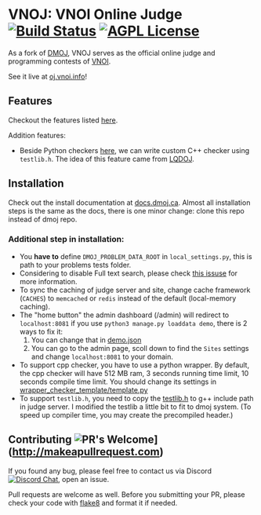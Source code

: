 # VNOJ: VNOI Online Judge [![Build Status](https://github.com/VNOI-Admin/OJ/workflows/build/badge.svg)](https://github.com/VNOI-Admin/OJ/actions/) [![AGPL License](https://img.shields.io/badge/license-AGPLv3.0-blue.svg)](http://www.gnu.org/licenses/agpl-3.0) 

As a fork of [DMOJ](https://github.com/DMOJ/online-judge), VNOJ serves as the official online judge and programming contests of [VNOI](https://vnoi.info/). 


See it live at [oj.vnoi.info](http://oj.vnoi.info/)!

## Features
Checkout the features listed [here](https://github.com/DMOJ/online-judge#features).

Addition features:
- Beside Python checkers [here](https://docs.dmoj.ca/#/problem_format/custom_checkers), we can write custom C++ checker using `testlib.h`. The idea of this feature came from [LQDOJ](https://github.com/LQDJudge/online-judge).

## Installation
Check out the install documentation at [docs.dmoj.ca](https://docs.dmoj.ca/#/site/installation). Almost all installation steps is the same as the docs, there is one minor change: clone this repo instead of dmoj repo.

### Additional step in installation:
- You **have to** define `DMOJ_PROBLEM_DATA_ROOT` in `local_settings.py`, this is path to your problems tests folder.
- Considering to disable Full text search, please check [this issuse](https://github.com/VNOI-Admin/OJ/issues/4) for more information.
- To sync the caching of judge server and site, change cache framework (`CACHES`) to `memcached` or `redis` instead of the default (local-memory caching).
- The "home button" the admin dashboard (/admin) will redirect to `localhost:8081` if you use `python3 manage.py loaddata demo`, there is 2 ways to fix it: 
    1. You can change that in [demo.json](judge/fixtures/demo.json)
    2. You can go to the admin page, scoll down to find the `Sites` settings and change `localhost:8081` to your domain.
- To support cpp checker, you have to use a python wrapper. By default, the cpp checker will have 512 MB ram, 3 seconds running time limit, 10 seconds compile time limit. You should change its settings in [wrapper_checker_template/template.py](wrapper_checker_template/template.py) 
- To support `testlib.h`, you need to copy the [testlib.h](wrapper_checker_template/testlib.h) to g++ include path in judge server. I modified the testlib a little bit to fit to dmoj system. (To speed up compiler time, you may create the precompiled header.)

## Contributing ![PR's Welcome](https://img.shields.io/badge/PRs-welcome-brightgreen.svg?style=flat)](http://makeapullrequest.com)  
If you found any bug, please feel free to contact us via Discord [![Discord Chat](https://img.shields.io/discord/660930260405190688.svg)](https://discord.gg/660930260405190688), open an issue. 

Pull requests are welcome as well. Before you submitting your PR, please check your code with [flake8](https://flake8.pycqa.org/en/latest/) and format it if needed. 